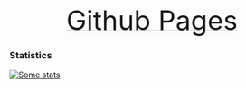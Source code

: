 <a href="https://pbenner.github.io/">
  <p style="text-align: center;"><font size="8">
    Github Pages
  </font></p>
</a>

### Statistics

[![Some stats](https://github-readme-stats.vercel.app/api?username=pbenner)](https://github.com/anuraghazra/github-readme-stats)
